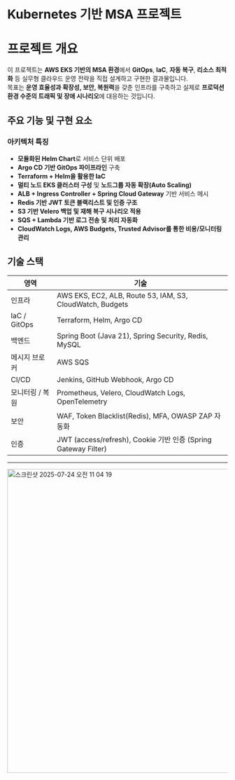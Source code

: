 # Kubernetes 기반 MSA 프로젝트

# 프로젝트 개요
이 프로젝트는 **AWS EKS 기반의 MSA 환경**에서 **GitOps**, **IaC**, **자동 복구**, **리소스 최적화** 등 실무형 클라우드 운영 전략을 직접 설계하고 구현한 결과물입니다.  
목표는 **운영 효율성과 확장성, 보안, 복원력**을 갖춘 인프라를 구축하고 실제로 **프로덕션 환경 수준의 트래픽 및 장애 시나리오**에 대응하는 것입니다.

## 주요 기능 및 구현 요소

### 아키텍처 특징
- **모듈화된 Helm Chart**로 서비스 단위 배포
- **Argo CD 기반 GitOps 파이프라인** 구축
- **Terraform + Helm을 활용한 IaC**
- **멀티 노드 EKS 클러스터 구성** 및 **노드그룹 자동 확장(Auto Scaling)**
- **ALB + Ingress Controller + Spring Cloud Gateway** 기반 서비스 메시
- **Redis 기반 JWT 토큰 블랙리스트 및 인증 구조**
- **S3 기반 Velero 백업 및 재해 복구 시나리오 적용**
- **SQS + Lambda 기반 로그 전송 및 처리 자동화**
- **CloudWatch Logs, AWS Budgets, Trusted Advisor를 통한 비용/모니터링 관리**


## 기술 스택

| 영역            | 기술 |
|-----------------|------|
| 인프라          | AWS EKS, EC2, ALB, Route 53, IAM, S3, CloudWatch, Budgets |
| IaC / GitOps    | Terraform, Helm, Argo CD |
| 백엔드          | Spring Boot (Java 21), Spring Security, Redis, MySQL |
| 메시지 브로커   | AWS SQS |
| CI/CD           | Jenkins, GitHub Webhook, Argo CD |
| 모니터링 / 복원 | Prometheus, Velero, CloudWatch Logs, OpenTelemetry |
| 보안            | WAF, Token Blacklist(Redis), MFA, OWASP ZAP 자동화 |
| 인증            | JWT (access/refresh), Cookie 기반 인증 (Spring Gateway Filter) |
------------------

<img width="625" height="694" alt="스크린샷 2025-07-24 오전 11 04 19" src="https://github.com/user-attachments/assets/829de0b3-a080-4f7d-9148-78c2fb78acb1" /> 




